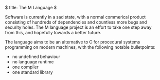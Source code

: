 $
title: The M Language
$

Software is currently in a sad state, with a normal commerical product consisting of hundreds of dependencies and countless more bugs and security holes. The M language project is an effort to take one step away from this, and hopefully towards a better future.


The language aims to be an alternative to C for procedural systems programming on modern machines, with the following notable bulletpoints:
<ul>
	<li>no undefined behaviour</li>
	<li>no language runtime</li>
	<li>one compiler</li>
	<li>one standard library</li>
</ul>